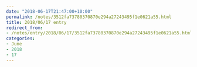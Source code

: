 ```yaml
---
date: "2018-06-17T21:47:00+10:00"
permalink: /notes/3512fa73780370870e294a27243495f1e0621a55.html
title: 2018/06/17 entry
redirect_from:
- /notes/entry/2018/06/17/3512fa73780370870e294a27243495f1e0621a55.html
categories:
- June
- 2018
- 17
---
```

